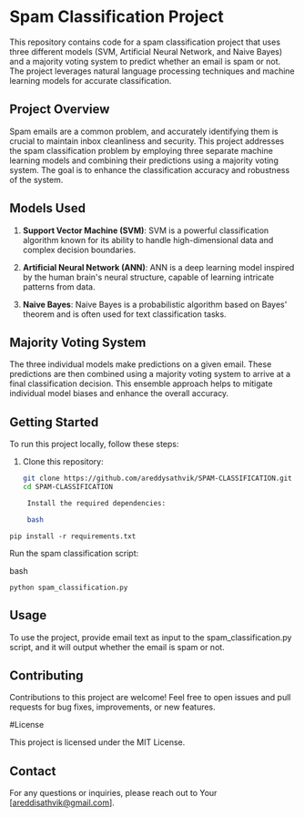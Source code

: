 # Spam Classification Project

This repository contains code for a spam classification project that uses three different models (SVM, Artificial Neural Network, and Naive Bayes) and a majority voting system to predict whether an email is spam or not. The project leverages natural language processing techniques and machine learning models for accurate classification.

## Project Overview

Spam emails are a common problem, and accurately identifying them is crucial to maintain inbox cleanliness and security. This project addresses the spam classification problem by employing three separate machine learning models and combining their predictions using a majority voting system. The goal is to enhance the classification accuracy and robustness of the system.

## Models Used

1. **Support Vector Machine (SVM)**: SVM is a powerful classification algorithm known for its ability to handle high-dimensional data and complex decision boundaries.

2. **Artificial Neural Network (ANN)**: ANN is a deep learning model inspired by the human brain's neural structure, capable of learning intricate patterns from data.

3. **Naive Bayes**: Naive Bayes is a probabilistic algorithm based on Bayes' theorem and is often used for text classification tasks.

## Majority Voting System

The three individual models make predictions on a given email. These predictions are then combined using a majority voting system to arrive at a final classification decision. This ensemble approach helps to mitigate individual model biases and enhance the overall accuracy.

## Getting Started

To run this project locally, follow these steps:

1. Clone this repository:
   ```bash
   git clone https://github.com/areddysathvik/SPAM-CLASSIFICATION.git
   cd SPAM-CLASSIFICATION

    Install the required dependencies:

    bash

```pip install -r requirements.txt```

Run the spam classification script:

bash

    python spam_classification.py

## Usage

To use the project, provide email text as input to the spam_classification.py script, and it will output whether the email is spam or not.


## Contributing

Contributions to this project are welcome! Feel free to open issues and pull requests for bug fixes, improvements, or new features.

#License

This project is licensed under the MIT License.

## Contact

For any questions or inquiries, please reach out to Your [areddisathvik@gmail.com].
